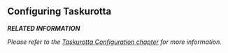 
## Configuring Taskurotta

***RELATED INFORMATION***

*Please refer to the [Taskurotta Configuration chapter](#hazelcast-configuration) for more information.*

